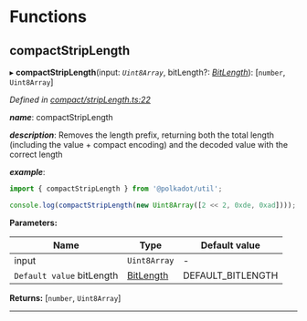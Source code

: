 

# Functions

<a id="compactstriplength"></a>

##  compactStripLength

▸ **compactStripLength**(input: *`Uint8Array`*, bitLength?: *[BitLength](_compact_types_.md#bitlength)*): [`number`, `Uint8Array`]

*Defined in [compact/stripLength.ts:22](https://github.com/polkadot-js/common/blob/f6d05e0/packages/util/src/compact/stripLength.ts#L22)*

*__name__*: compactStripLength

*__description__*: Removes the length prefix, returning both the total length (including the value + compact encoding) and the decoded value with the correct length

*__example__*:   

```javascript
import { compactStripLength } from '@polkadot/util';

console.log(compactStripLength(new Uint8Array([2 << 2, 0xde, 0xad]))); // [2, Uint8Array[0xde, 0xad]]
```

**Parameters:**

| Name | Type | Default value |
| ------ | ------ | ------ |
| input | `Uint8Array` | - |
| `Default value` bitLength | [BitLength](_compact_types_.md#bitlength) |  DEFAULT_BITLENGTH |

**Returns:** [`number`, `Uint8Array`]

___

